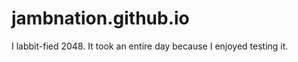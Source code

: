 jambnation.github.io
====================
I labbit-fied 2048.  It took an entire day because I enjoyed testing it.
